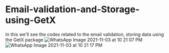 # Email-validation-and-Storage-using-GetX
In this we'll see the codes related to the email validation, storing data using the GetX package
![WhatsApp Image 2021-11-03 at 10 21 07 PM](https://user-images.githubusercontent.com/25567530/140108076-8377cc14-c2c3-4b35-bb31-aaf8d1803226.jpeg)
![WhatsApp Image 2021-11-03 at 10 21 17 PM](https://user-images.githubusercontent.com/25567530/140108239-0c219a37-4810-4ba5-af1d-178c1036d5fd.jpeg)
